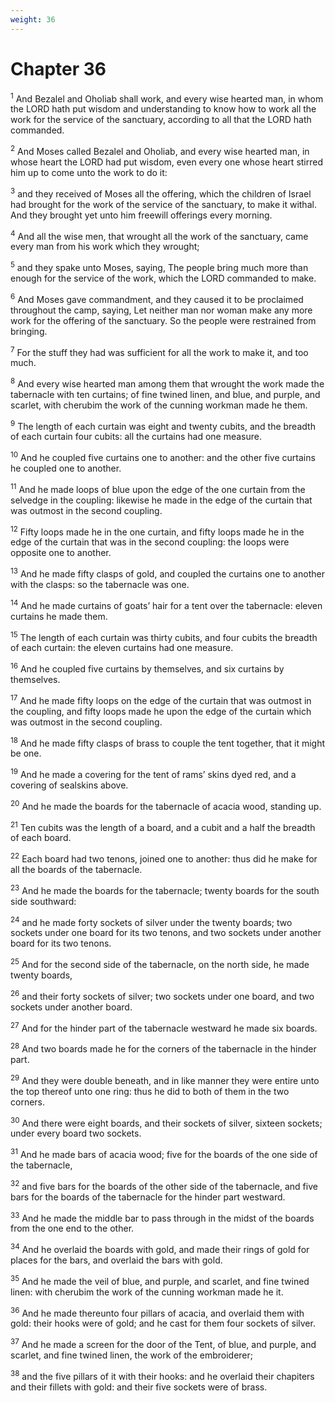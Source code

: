 ```yaml
---
weight: 36
---
```


# Chapter 36

<sup>1</sup> And Bezalel and Oholiab shall work, and every wise hearted man, in whom the LORD hath put wisdom and understanding to know how to work all the work for the service of the sanctuary, according to all that the LORD hath commanded. 

<sup>2</sup> And Moses called Bezalel and Oholiab, and every wise hearted man, in whose heart the LORD had put wisdom, even every one whose heart stirred him up to come unto the work to do it: 

<sup>3</sup> and they received of Moses all the offering, which the children of Israel had brought for the work of the service of the sanctuary, to make it withal. And they brought yet unto him freewill offerings every morning. 

<sup>4</sup> And all the wise men, that wrought all the work of the sanctuary, came every man from his work which they wrought; 

<sup>5</sup> and they spake unto Moses, saying, The people bring much more than enough for the service of the work, which the LORD commanded to make. 

<sup>6</sup> And Moses gave commandment, and they caused it to be proclaimed throughout the camp, saying, Let neither man nor woman make any more work for the offering of the sanctuary. So the people were restrained from bringing. 

<sup>7</sup> For the stuff they had was sufficient for all the work to make it, and too much. 

<sup>8</sup> And every wise hearted man among them that wrought the work made the tabernacle with ten curtains; of fine twined linen, and blue, and purple, and scarlet, with cherubim the work of the cunning workman made he them. 

<sup>9</sup> The length of each curtain was eight and twenty cubits, and the breadth of each curtain four cubits: all the curtains had one measure. 

<sup>10</sup> And he coupled five curtains one to another: and the other five curtains he coupled one to another. 

<sup>11</sup> And he made loops of blue upon the edge of the one curtain from the selvedge in the coupling: likewise he made in the edge of the curtain that was outmost in the second coupling. 

<sup>12</sup> Fifty loops made he in the one curtain, and fifty loops made he in the edge of the curtain that was in the second coupling: the loops were opposite one to another. 

<sup>13</sup> And he made fifty clasps of gold, and coupled the curtains one to another with the clasps: so the tabernacle was one. 

<sup>14</sup> And he made curtains of goats’ hair for a tent over the tabernacle: eleven curtains he made them. 

<sup>15</sup> The length of each curtain was thirty cubits, and four cubits the breadth of each curtain: the eleven curtains had one measure. 

<sup>16</sup> And he coupled five curtains by themselves, and six curtains by themselves. 

<sup>17</sup> And he made fifty loops on the edge of the curtain that was outmost in the coupling, and fifty loops made he upon the edge of the curtain which was outmost in the second coupling. 

<sup>18</sup> And he made fifty clasps of brass to couple the tent together, that it might be one. 

<sup>19</sup> And he made a covering for the tent of rams’ skins dyed red, and a covering of sealskins above. 

<sup>20</sup> And he made the boards for the tabernacle of acacia wood, standing up. 

<sup>21</sup> Ten cubits was the length of a board, and a cubit and a half the breadth of each board. 

<sup>22</sup> Each board had two tenons, joined one to another: thus did he make for all the boards of the tabernacle. 

<sup>23</sup> And he made the boards for the tabernacle; twenty boards for the south side southward: 

<sup>24</sup> and he made forty sockets of silver under the twenty boards; two sockets under one board for its two tenons, and two sockets under another board for its two tenons. 

<sup>25</sup> And for the second side of the tabernacle, on the north side, he made twenty boards, 

<sup>26</sup> and their forty sockets of silver; two sockets under one board, and two sockets under another board. 

<sup>27</sup> And for the hinder part of the tabernacle westward he made six boards. 

<sup>28</sup> And two boards made he for the corners of the tabernacle in the hinder part. 

<sup>29</sup> And they were double beneath, and in like manner they were entire unto the top thereof unto one ring: thus he did to both of them in the two corners. 

<sup>30</sup> And there were eight boards, and their sockets of silver, sixteen sockets; under every board two sockets. 

<sup>31</sup> And he made bars of acacia wood; five for the boards of the one side of the tabernacle, 

<sup>32</sup> and five bars for the boards of the other side of the tabernacle, and five bars for the boards of the tabernacle for the hinder part westward. 

<sup>33</sup> And he made the middle bar to pass through in the midst of the boards from the one end to the other. 

<sup>34</sup> And he overlaid the boards with gold, and made their rings of gold for places for the bars, and overlaid the bars with gold. 

<sup>35</sup> And he made the veil of blue, and purple, and scarlet, and fine twined linen: with cherubim the work of the cunning workman made he it. 

<sup>36</sup> And he made thereunto four pillars of acacia, and overlaid them with gold: their hooks were of gold; and he cast for them four sockets of silver. 

<sup>37</sup> And he made a screen for the door of the Tent, of blue, and purple, and scarlet, and fine twined linen, the work of the embroiderer; 

<sup>38</sup> and the five pillars of it with their hooks: and he overlaid their chapiters and their fillets with gold: and their five sockets were of brass. 


